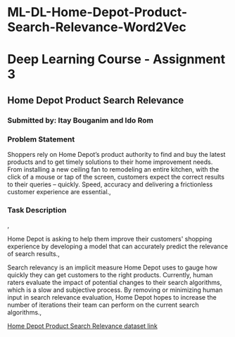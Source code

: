 # ML-DL-Home-Depot-Product-Search-Relevance-Word2Vec 


 <div style=text-align: center;>
    <h1>Deep Learning Course - Assignment 3</h1>
    <h2>Home Depot Product Search Relevance</h2>
    <h3>Submitted by: Itay Bouganim and Ido Rom</h3>
</div>
    
<h3>Problem Statement</h3>
<p>
Shoppers rely on Home Depot’s product authority to find and buy the latest products and to get timely solutions to their home improvement needs. From installing a new ceiling fan to remodeling an entire kitchen, with the click of a mouse or tap of the screen, customers expect the correct results to their queries – quickly. Speed, accuracy and delivering a frictionless customer experience are essential.,
</p>

<h3>Task Description</h3>,
<p>
Home Depot is asking to help them improve their customers' shopping experience by developing a model that can accurately predict the relevance of search results.,

Search relevancy is an implicit measure Home Depot uses to gauge how quickly they can get customers to the right products. Currently, human raters evaluate the impact of potential changes to their search algorithms, which is a slow and subjective process. By removing or minimizing human input in search relevance evaluation, Home Depot hopes to increase the number of iterations their team can perform on the current search algorithms.,
</p>

<a href=\https://www.kaggle.com/c/home-depot-product-search-relevance/data\>Home Depot Product Search Relevance dataset link</a>